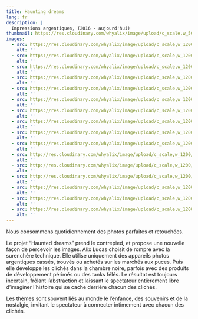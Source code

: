 ```yaml
---
title: Haunting dreams
lang: fr
description: |
  Impressions argentiques, (2016 - aujourd'hui)
thumbnail: https://res.cloudinary.com/whyalix/image/upload/c_scale,w_500/v1544417628/alixlucas/haunted-dreams/shoes-and-skeleton.jpg
images:
  - src: https://res.cloudinary.com/whyalix/image/upload/c_scale,w_1200/v1544417628/alixlucas/haunted-dreams/shoes-and-skeleton.jpg
    alt: ''
  - src: https://res.cloudinary.com/whyalix/image/upload/c_scale,w_1200/v1544417628/alixlucas/haunted-dreams/horse-and-cats.jpg
    alt: ''
  - src: https://res.cloudinary.com/whyalix/image/upload/c_scale,w_1200/v1544417621/alixlucas/haunted-dreams/dog-and-monkey.jpg
    alt: ''
  - src: https://res.cloudinary.com/whyalix/image/upload/c_scale,w_1200/v1543643995/alixlucas/haunted-dreams/Haunted-dreams-01.jpg
    alt: ''
  - src: https://res.cloudinary.com/whyalix/image/upload/c_scale,w_1200/v1543643995/alixlucas/haunted-dreams/Haunted-dreams-02.jpg
    alt: ''
  - src: https://res.cloudinary.com/whyalix/image/upload/c_scale,w_1200/v1543643995/alixlucas/haunted-dreams/Haunted-dreams-03.jpg
    alt: ''
  - src: https://res.cloudinary.com/whyalix/image/upload/c_scale,w_1200/v1543643995/alixlucas/haunted-dreams/Haunted-dreams-04.jpg
    alt: ''
  - src: https://res.cloudinary.com/whyalix/image/upload/c_scale,w_1200/v1543643995/alixlucas/haunted-dreams/Haunted-dreams-05.jpg
    alt: ''
  - src: https://res.cloudinary.com/whyalix/image/upload/c_scale,w_1200/v1543643995/alixlucas/haunted-dreams/Haunted-dreams-06.jpg
    alt: ''
  - src: https://res.cloudinary.com/whyalix/image/upload/c_scale,w_1200/v1543643995/alixlucas/haunted-dreams/Haunted-dreams-07.jpg
    alt: ''
  - src: http://res.cloudinary.com/whyalix/image/upload/c_scale,w_1200/v1510518158/alixlucas/expo-haunted-dreams/018-4.jpg
    alt: ''
  - src: http://res.cloudinary.com/whyalix/image/upload/c_scale,w_1200/v1510518200/alixlucas/expo-haunted-dreams/018-2.jpg
    alt: ''
  - src: http://res.cloudinary.com/whyalix/image/upload/c_scale,w_1200/v1510518186/alixlucas/expo-haunted-dreams/018-3.jpg
    alt: ''
  - src: https://res.cloudinary.com/whyalix/image/upload/c_scale,w_1200/v1543643988/alixlucas/haunted-dreams/Haunted-dreams-Process-01.jpg
    alt: ''
  - src: https://res.cloudinary.com/whyalix/image/upload/c_scale,w_1200/v1543643988/alixlucas/haunted-dreams/Haunted-dreams-Process-02.jpg
    alt: ''
  - src: https://res.cloudinary.com/whyalix/image/upload/c_scale,w_1200/v1543643988/alixlucas/haunted-dreams/Haunted-dreams-Process-03.jpg
    alt: ''
---
```


Nous consommons quotidiennement des photos parfaites et retouchées. 

Le projet “Haunted dreams” prend le contrepied, et propose une nouvelle façon de percevoir les images. 
Alix Lucas choisit de rompre avec la surenchère technique. Elle utilise uniquement des appareils photos argentiques cassés, trouvés ou achetés sur les marchés aux puces. Puis elle développe les clichés dans la chambre noire, parfois avec des produits de développement périmés ou des tanks félés. 
Le résultat est toujours incertain, frôlant l’abstraction et laissant le spectateur entièrement libre d’imaginer l’histoire qui se cache derrière chacun des clichés. 

Les thèmes sont souvent liés au monde le l’enfance, des souvenirs et de la nostalgie, invitant le spectateur à connecter intimement avec chacun des clichés.
